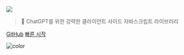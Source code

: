 <!-- _coverpage.md -->

<img class="logo" src="https://raw.githubusercontent.com/kudoai/chatgpt.js/main/media/images/chatgpt.js-logo-dark-mode-padded-7000x777.png">

> 🤖 ChatGPT를 위한 강력한 클라이언트 사이드 자바스크립트 라이브러리

[GitHub](https://github.com/kudoai/chatgpt.js)
[빠른 시작](#⚡-라이브러리-불러오는-중)

<!-- background color -->

![color](black)
